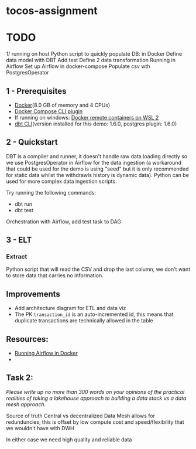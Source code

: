# tocos-assignment

# TODO

1/ 
running on host
Python script to quickly populate DB: in Docker
Define data model with DBT
Add test
Define 2 data transformation
Running in Airflow
Set up Airflow in docker-compose
Populate csv wth PostgresOperator

## 1 - Prerequisites

- [Docker](https://docs.docker.com/get-docker/)(8.0 GB of memory and 4 CPUs)
- [Docker Compose CLI plugin](https://docs.docker.com/compose/install/compose-plugin/)
- If running on windows: [Docker remote containers on WSL 2](https://docs.microsoft.com/en-us/windows/wsl/tutorials/wsl-containers)
- [dbt CLI](https://docs.getdbt.com/docs/core/installation)(version installed for this demo: 1.6.0, postgres plugin: 1.6.0)

## 2 - Quickstart

DBT is a compiler and runner, it doesn't handle raw data loading directly so we use PostgresOperator in Airflow for the data ingestion (a workaround that could be used for the demo is using "seed" but it is only recommended for static data whilst the withdrawls history is dynamic data). Python can be used for more complex data ingestion scripts.

Try running the following commands:
- dbt run
- dbt test

Orchestration with Airflow, add test task to DAG

## 3 - ELT

### Extract

Python script that will read the CSV and drop the last column, we don't want to store data that carries no information.


## Improvements
- Add architecture diagram for ETL and data viz
- The PK `transaction_id` is an auto-incremented id, this means that duplicate transactions are technically allowed in the table

## Resources:
- [Running Airflow in Docker](https://airflow.apache.org/docs/apache-airflow/stable/howto/docker-compose/index.html)
- 

## Task 2: 

*Please write up no more than 300 words on your opinions of the practical realities of taking a lakehouse approach to building a data stack vs a data mesh approach.*

Source of truth
Central vs decentralized
Data Mesh allows for redunduncies, this is offset by low compute cost and speed/flexibility that we wouldn't have with DWH

In either case we need high quality and reliable data